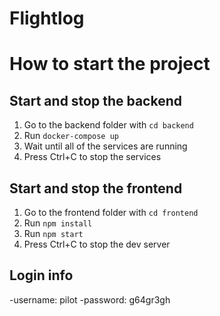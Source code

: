 # Flightlog

# How to start the project

## Start and stop the backend

 1. Go to the backend folder with `cd backend`
 2. Run `docker-compose up`
 3. Wait until all of the services are running
 4. Press Ctrl+C to stop the services

## Start and stop the frontend

 1. Go to the frontend folder with `cd frontend`
 2. Run `npm install`
 3. Run `npm start`
 4. Press Ctrl+C to stop the dev server

## Login info

-username: pilot
-password: g64gr3gh
